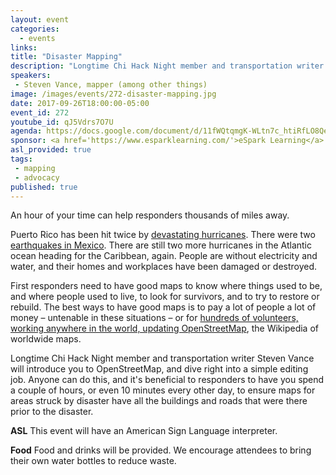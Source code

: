 ```yaml
---
layout: event
categories: 
  - events
links:
title: "Disaster Mapping"
description: "Longtime Chi Hack Night member and transportation writer Steven Vance will introduce us to OpenStreetMap. We will dive right into a simple map editing job that can help responders thousands of miles away with accurate information about roads and buildings."
speakers:
 - Steven Vance, mapper (among other things)
image: /images/events/272-disaster-mapping.jpg
date: 2017-09-26T18:00:00-05:00
event_id: 272
youtube_id: qJ5Vdrs7O7U
agenda: https://docs.google.com/document/d/11fWQtqmgK-WLtn7c_htiRfLO8Qer-UL_ARrAXP6-ZVs/edit
sponsor: <a href='https://www.esparklearning.com/'>eSpark Learning</a>
asl_provided: true
tags: 
 - mapping
 - advocacy
published: true
---
```


An hour of your time can help responders thousands of miles away.

Puerto Rico has been hit twice by [devastating hurricanes](https://www.nytimes.com/2017/09/20/us/hurricane-maria-puerto-rico-power.html). There were two [earthquakes in Mexico](http://www.latimes.com/world/la-fg-mexico-earthquake-20170921-story.html). There are still two more hurricanes in the Atlantic ocean heading for the Caribbean, again. People are without electricity and water, and their homes and workplaces have been damaged or destroyed. 

First responders need to have good maps to know where things used to be, and where people used to live, to look for survivors, and to try to restore or rebuild. The best ways to have good maps is to pay a lot of people a lot of money – untenable in these situations – or for [hundreds of volunteers, working anywhere in the world, updating OpenStreetMap](https://www.hotosm.org/), the Wikipedia of worldwide maps. 

Longtime Chi Hack Night member and transportation writer Steven Vance will introduce you to OpenStreetMap, and dive right into a simple editing job. Anyone can do this, and it's beneficial to responders to have you spend a couple of hours, or even 10 minutes every other day, to ensure maps for areas struck by disaster have all the buildings and roads that were there prior to the disaster. 

**ASL** This event will have an American Sign Language interpreter.

**Food** Food and drinks will be provided. We encourage attendees to bring their own water bottles to reduce waste.